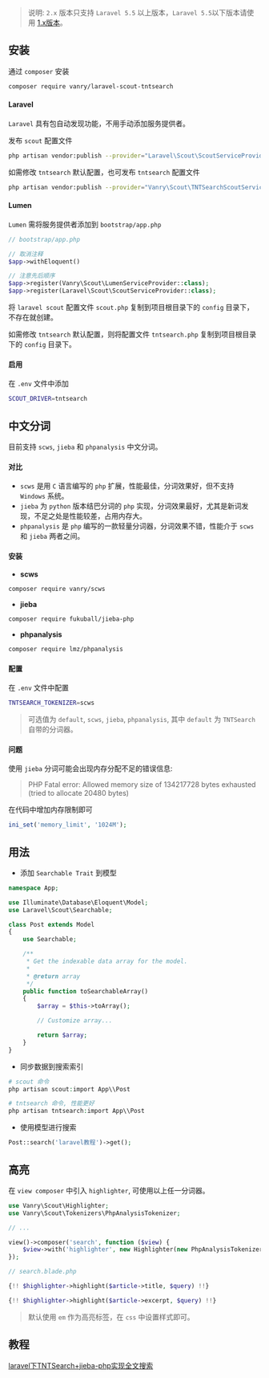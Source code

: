 
> 说明: `2.x` 版本只支持 `Laravel 5.5` 以上版本，`Laravel 5.5`以下版本请使用 [1.x版本](https://github.com/vanry/laravel-scout-tntsearch/tree/1.x)。

## 安装

通过 `composer` 安装

``` bash
composer require vanry/laravel-scout-tntsearch
```

#### Laravel

`Laravel` 具有包自动发现功能，不用手动添加服务提供者。

发布 `scout` 配置文件

```bash
php artisan vendor:publish --provider="Laravel\Scout\ScoutServiceProvider"
```

如需修改 `tntsearch` 默认配置，也可发布 `tntsearch` 配置文件

```bash
php artisan vendor:publish --provider="Vanry\Scout\TNTSearchScoutServiceProvider"
```

#### Lumen

`Lumen` 需将服务提供者添加到 `bootstrap/app.php`

```php
// bootstrap/app.php

// 取消注释
$app->withEloquent()

// 注意先后顺序
$app->register(Vanry\Scout\LumenServiceProvider::class);
$app->register(Laravel\Scout\ScoutServiceProvider::class);
```

将 `laravel scout` 配置文件 `scout.php` 复制到项目根目录下的 `config` 目录下，不存在就创建。

如需修改 `tntsearch` 默认配置，则将配置文件 `tntsearch.php` 复制到项目根目录下的 `config` 目录下。

#### 启用

在 `.env` 文件中添加

```bash
SCOUT_DRIVER=tntsearch
```

## 中文分词

目前支持 `scws`, `jieba` 和 `phpanalysis` 中文分词。

#### 对比

* `scws` 是用 `C` 语言编写的 `php` 扩展，性能最佳，分词效果好，但不支持 `Windows` 系统。
* `jieba` 为 `python` 版本结巴分词的 `php` 实现，分词效果最好，尤其是新词发现，不足之处是性能较差，占用内存大。
* `phpanalysis` 是 `php` 编写的一款轻量分词器，分词效果不错，性能介于 `scws` 和 `jieba` 两者之间。

#### 安装

- **scws**

```bash
composer require vanry/scws
```

- **jieba**

```bash
composer require fukuball/jieba-php
```

- **phpanalysis**

```bash
composer require lmz/phpanalysis
```

#### 配置

在 `.env` 文件中配置

```bash
TNTSEARCH_TOKENIZER=scws
```

> 可选值为 `default`, `scws`, `jieba`, `phpanalysis`, 其中 `default` 为 `TNTSearch` 自带的分词器。

#### 问题

使用 `jieba` 分词可能会出现内存分配不足的错误信息:

> PHP Fatal error:  Allowed memory size of 134217728 bytes exhausted (tried to allocate 20480 bytes)

在代码中增加内存限制即可

```php
ini_set('memory_limit', '1024M');
```

## 用法

* 添加 `Searchable Trait` 到模型

```php
namespace App;

use Illuminate\Database\Eloquent\Model;
use Laravel\Scout\Searchable;

class Post extends Model
{
    use Searchable;

    /**
     * Get the indexable data array for the model.
     *
     * @return array
     */
    public function toSearchableArray()
    {
        $array = $this->toArray();

        // Customize array...

        return $array;
    }
}
```

* 同步数据到搜索索引

```php
# scout 命令
php artisan scout:import App\\Post

# tntsearch 命令, 性能更好
php artisan tntsearch:import App\\Post
```


* 使用模型进行搜索

```php
Post::search('laravel教程')->get();
```

## 高亮

在 `view composer` 中引入 `highlighter`, 可使用以上任一分词器。

```php
use Vanry\Scout\Highlighter;
use Vanry\Scout\Tokenizers\PhpAnalysisTokenizer;

// ...

view()->composer('search', function ($view) {
    $view->with('highlighter', new Highlighter(new PhpAnalysisTokenizer));
});
```

```php
// search.blade.php

{!! $highlighter->highlight($article->title, $query) !!}

{!! $highlighter->highlight($article->excerpt, $query) !!}
```

> 默认使用 `em` 作为高亮标签，在 `css` 中设置样式即可。

## 教程

[laravel下TNTSearch+jieba-php实现全文搜索](https://baijunyao.com/article/154)
